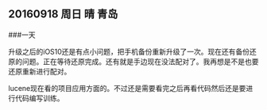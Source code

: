 ## 20160918  周日 晴  青岛

###一天 

 升级之后的iOS10还是有点小问题，把手机备份重新升级了一次。现在还有备份还原的问题。正在等待还原完成。还有就是手边现在没法配对了。我再想是不是也要还原重新进行配对。
 
 lucene现在看的项目应用方面的。不过还是需要看完之后再看代码然后还是要进行代码编写训练。

